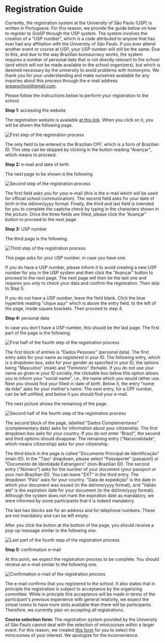 # Registration Guide

Currently, the registration system at the University of São Paulo (USP) is written in Portuguese. For this reason, we provide the guide below on how to register to GraSP through the USP system. The system involves the creation of a "USP number", which is a code attributed to anyone that has ever had any affiliation with the University of São Paulo. If you ever attend another event or course at USP, your USP number will still be the same. Due to this, and due to the way Brazilian bureaucracy works, the system requires a number of personal data that is not directly relevant to the school (and which will not be made available to the school organizers), but which is deemed necessary by the university to avoid problems with homonyms. We thank you for your understanding and make ourselves available for any inquiries about this process through the e-mail address [graspschool@gmail.com](mailto:graspschool@gmail.com).

Please follow the instructions below to perform your registration to the school. 

**Step 1:** accessing the website 

The registration website is available [at this link](https://uspdigital.usp.br/apolo/inscricaoPublicaFormTurmaListar?codund=43&codcurceu=430400057&codedicurceu=24001&numseqofeedi=1&oriins=W). When you click on it, you will be shown the following page.

![First step of the registration process](Step1.jpeg)

The only field to be entered is the Brazilian CPF, which is a form of Brazilian ID. This step can be skipped by clicking in the button reading "Avançar", which means to proceed. 

**Step 2:** e-mail and date of birth

The next page to be shown is the following.

![Second step of the registration process](Step2.jpeg)

The first field asks you for your e-mail (this is the e-mail which will be used for official school communication). The second field asks for your date of birth in the dd/mm/yyyy format. Finally, the third and last field is intended for you to complete the captcha check by typing in the characters shown in the picture. Once the three fields are filled, please click the "Avançar" button to proceed to the next page.

**Step 3:** USP number

The third page is the following.

![Third step of the registration process](Step3.jpeg)

This page asks for your USP number, in case you have one. 

If you do have a USP number, please inform it to avoid creating a new USP number for you in the USP system and then click the "Avançar" button to proceed to the next page. The next page will then be the last one and requires you only to check your data and confirm the registration. Then skip to Step 5.

If you do not have a USP number, leave the field blank. Click the blue hyperlink reading "clique aqui" which is above the entry field, to the left of the page, inside square brackets. Then proceed to step 4.

**Step 4:** personal data 

In case you don't have a USP number, this should be the last page. The first part of the page is the following.

![First half of the fourth step of the registration process](Step4A.jpeg)

The first block of entries is "Dados Pessoais" (personal data). The first entry asks for your name as registered in your ID. The following entry, which is a dropdown box, asks for your gender as specified in your ID, the options being "Masculino" (male) and "Feminino" (female). If you do not use your name as given in your ID socially, the clickable box below this option allows you to inform your "social name", i.e., the name which you would rather use. Next you should find your filled-in date of birth. Below it, the entry "nome da mãe" asks for your mother's name. The next entry, for a CPF number, can be left unfilled, and below it you should find your e-mail. 

The next picture shows the remaining of the page.

![Second half of the fourth step of the registration process](Step4B.jpeg)

The second block of the page, labelled "Dados Complementares" (complementary data) asks for information about your citizenship. The first dropdown box asks for your country. If you do not enter "Brazil", the second and third options should disappear. The remaining entry ("Nacionalidade", which means citizenship) asks for your citizenship. 

The third block in the page is called "Documento Principal de Identificação" (main ID). In the "Tipo" dropdown, please select "Passaporte" (passport) or "Documento de Identidade Estrangeiro" (non-Brazilian ID). The second entry ("Número") asks for the number of your document (your passport or your non-Brazilian ID). You can leave "EXT" in the third entry. The dropdown "País" asks for your country. "Data de expedição" is the date in which your document was issued (in the dd/mm/yyyy format), and "Válido até" is the expiration date for your document (in the dd/mm/yyyy format). Although the system does not mark the expiration date as mandatory, we were informed by some participants that it is indeed mandatory.

The last two blocks ask for an address and for telephone numbers. These are not mandatory and can be left empty. 

After you click the button at the bottom of the page, you should receive a pop-up message similar to the following one.

![Last part of the fourth step of the registration process](Step4C.jpeg)

**Step 5:** confirmation e-mail

At this point, we expect the registration process to be complete. You should receive an e-mail similar to the following one. 

![Confirmation e-mail of the registration process](Step5.jpeg)

The e-mail confirms that you registered to the school. It also states that in principle the registration is subject to acceptance by the organizing committee. While in principle this acceptance will be made in terms of the participant's previous experience with general relativity, we expect the virtual rooms to have more slots available than there will be participants. Therefore, we currently plan on accepting all registrations. 

**Course selection form:** The registration system provided by the University of São Paulo cannot deal with the selection of minicourses within a larger event. For this reason, we created [this form](https://forms.gle/mvNoXsiyR5Z2TtfQ6) for you to select the minicourses of your interest. We apologize for the inconvenience.
